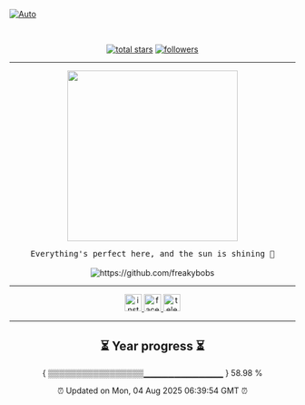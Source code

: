 
[![Auto](https://github.com/freakybobs/CandyLand/actions/workflows/auto.yml/badge.svg?event=push)](https://github.com/freakybobs/CandyLand/actions/workflows/auto.yml)

<br clear="both">

<p align="center">
  <a href="https://github.com/freakybobs?tab=repositories&sort=stargazers">
    <img alt="total stars" title="Total stars on GitHub" src="https://custom-icon-badges.demolab.com/github/stars/freakybobs?color=55960c&style=for-the-badge&labelColor=488207&logo=star"/></a>
  <a href="https://github.com/freakybobs?tab=followers">
    <img alt="followers" title="Follow me on Github" src="https://custom-icon-badges.demolab.com/github/followers/freakybobs?color=236ad3&labelColor=1155ba&style=for-the-badge&logo=person-add&label=Follow&logoColor=white"/></a>
<br>
</p>
<hr>
<div align="center">
  <img height="300" src="https://i.imgflip.com/9o00hj.jpg"  />
</div>

<p align="center">
  <samp>Everything's perfect here, and the sun is shining 🌅
  </samp>
  <br> <br>
  <img src="https://komarev.com/ghpvc/?username=freakybobs" alt="https://github.com/freakybobs" />
</p>

<hr>

<div align="center">
  <a href="https://www.instagram.com/fbi_federalagent007" target="_blank">
    <img src="https://img.shields.io/static/v1?message=Instagram&logo=instagram&label=&color=E4405F&logoColor=white&labelColor=&style=for-the-badge" height="30" alt="instagram logo"  />
  </a>
  <a href="https://www.facebook.com/profile.php?id=61566735449795" target="_blank">
    <img src="https://img.shields.io/static/v1?message=Facebook&logo=facebook&label=&color=1877F2&logoColor=white&labelColor=&style=for-the-badge" height="30" alt="facebook logo"  />
  </a>
  <a href="t.me/pemburulolii" target="_blank">
    <img src="https://img.shields.io/static/v1?message=Telegram&logo=telegram&label=&color=2CA5E0&logoColor=white&labelColor=&style=for-the-badge" height="30" alt="telegram logo"  />
  </a>
</div>

<hr>

<h2 align="left"></h2>

<h2 align="center">⏳ Year progress ⏳ </h2>

<p align="center">{ ▒▒▒▒▒▒▒▒▒▒▒▒▒▒▒▒▒▁▁▁▁▁▁▁▁▁▁▁▁▁ } 58.98 %</p>

<p align="center">⏰ Updated on Mon, 04 Aug 2025 06:39:54 GMT ⏰</p>

###





